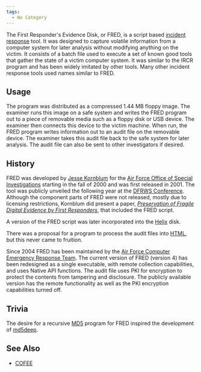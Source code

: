 ```yaml
---
tags:
  - No Category
---
```

The First Responder's Evidence Disk, or FRED, is a script based
[incident response](incident_response.md) tool. It was designed
to capture volatile information from a computer system for later
analysis without modifying anything on the victim. It consists of a
batch file used to execute a set of known good tools that gather the
state of a victim computer system. It was similar to the
IRCR program and has been widely imitated by other
tools. Many other incident response tools used names similar to FRED.

## Usage

The program was distributed as a compressed 1.44 MB floppy image. The
examiner runs this image on a safe system and writes the FRED program
out to a piece of removable media such as a floppy disk or USB device.
The examiner then connects this device to the victim machine. When run,
the FRED program writes information out to an audit file on the
removable device. The examiner takes this audit file back to the safe
system for later analysis. The audit file can also be sent to other
investigators if desired.

## History

FRED was developed by [Jesse Kornblum](jesse_kornblum.md) for
the [Air Force Office of Special
Investigations](air_force_office_of_special_investigations.md)
starting in the fall of 2000 and was first released in 2001. The tool
was publicly unveiled the following year at the [DFRWS
Conference](digital_forensic_research_workshop.md). Although the
component parts of FRED were not released, mostly due to licensing
restrictions, Kornblum did present a paper, *[Preservation of Fragile
Digital Evidence by First
Responders](http://dfrws.org/2002/papers/Papers/Jesse_Kornblum.pdf)*,
that included the FRED script.

A version of the FRED script was later incorporated into the
[Helix](helix3.md) disk.

There was a proposal for a program to process the audit files into
[HTML](html.md), but this never came to fruition.

Since 2004 FRED has been maintained by the [Air Force Computer Emergency
Response Team](air_force_computer_emergency_response_team.md).
The current version of FRED (version 4) has been redesigned as a single
executable, with remote collection capabilities, and uses Native API
functions. The audit file uses PKI for encryption to protect the
contents from tampering and disclosure. The publicly available version
has the remote functionality as well as the PKI encryption capabilities
turned off.

## Trivia

The desire for a recursive [MD5](md5.md) program for FRED
inspired the development of [md5deep](md5deep.md).

## See Also

* [COFEE](cofee.md)
